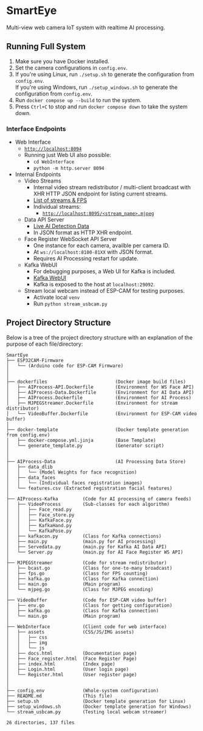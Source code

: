 # SmartEye
 Multi-view web camera IoT system with realtime AI processing.

<!-- TODO: fill in README.md -->

## Running Full System
1. Make sure you have Docker installed.
2. Set the camera configurations in `config.env`.
2. If you're using Linux, run `./setup.sh` to generate the configuration from `config.env`.<br>
   If you're using Windows, run `./setup_windows.sh` to generate the configuration from `config.env`.
3. Run `docker compose up --build` to run the system.
4. Press `Ctrl+C` to stop and run `docker compose down` to take the system down.

### Interface Endpoints
- Web Interface
    - [`http://localhost:8094`](http://localhost:8094)
    - Running just Web UI also possible:
        - `cd WebInterface`
        - `python -m http.server 8094`
- Internal Endpoints
    - Video Streams
        - Internal video stream redistributor / multi-client broadcast with XHR HTTP JSON endpoint for listing current streams.
        - [List of streams & FPS](http://localhost:8095/list)
        - Individual streams:
            - [`http://localhost:8095/<stream_name>.mjpeg`](http://localhost:8095/.mjpeg)
    - Data API Server
        - [Live AI Detection Data](http://localhost:8200/data)
        - In JSON format as HTTP XHR endpoint.
    - Face Register WebSocket API Server
        - One instance for each camera, availble per camera ID.
        - At `ws://localhost:8100-81XX` with JSON format.
        - Requires AI Processing restart for update.
    - Kafka WebUI
        - For debugging purposes, a Web UI for Kafka is included.
        - [Kafka WebUI](http://localhost:8092)
        - Kafka is exposed to the host at `localhost:29092`.
    - Stream local webcam instead of ESP-CAM for testing purposes.
        - Activate local `venv`
        - Run `python stream_usbcam.py`

<!-- ## Explanation of Docker System -->
<!-- TODO: explanation of Docker system -->
<!-- TODO: explanation of packaging containers for each programming language -->

## Project Directory Structure
Below is a tree of the project directory structure with an explanation of the purpose of each file/directory:
```
SmartEye
├── ESP32CAM-Firmware
│   └── (Arduino code for ESP-CAM Firmware)
│
│
├── dockerfiles                         (Docker image build files)
│   ├── AIProcess-API.Dockerfile        (Environment for WS Face API)
│   ├── AIProcess-Data.Dockerfile       (Environment for AI Data API)
│   ├── AIProcess.Dockerfile            (Environment for AI Process)
│   ├── MJPEGStreamer.Dockerfile        (Environment for stream distributor)
│   └── VideoBuffer.Dockerfile          (Environment for ESP-CAM video buffer)
│
├── docker-template                     (Docker template generation from config.env)
│   ├── docker-compose.yml.jinja        (Base Template)
│   └── generate_template.py            (Generator script)
│
│
├── AIProcess-Data                      (AI Processing Data Store)
│   ├── data_dlib
│   │   └── (Model Weights for face recognition)
│   ├── data_faces
│   │   └── (Individual faces registration images)
│   └── features.csv (Extracted registration facial features)
│
├── AIProcess-Kafka         (Code for AI processing of camera feeds)
│   ├── VideoProcess        (Sub-classes for each algorithm)
│   │   ├── Face_read.py
│   │   ├── Face_store.py
│   │   ├── KafkaFace.py
│   │   ├── KafkaHand.py
│   │   └── KafkaPose.py
│   ├── kafkacon.py         (Class for Kafka connections)
│   ├── main.py             (main.py for AI processing)
│   ├── Servedata.py        (main.py for Kafka AI Data API)
│   └── Server.py           (main.py for AI Face Register WS API)
│
├── MJPEGStreamer           (Code for stream redistributor)
│   ├── bcast.go            (Class for one-to-many broadcast)
│   ├── fps.go              (Class for FPS counting)
│   ├── kafka.go            (Class for Kafka connection)
│   ├── main.go             (Main program)
│   └── mjpeg.go            (Class for MJPEG encoding)
│
├── VideoBuffer             (Code for ESP-CAM video buffer)
│   ├── env.go              (Class for getting configuration)
│   ├── kafka.go            (Class for Kafka connection)
│   └── main.go             (Main program)
│
├── WebInterface            (Client code for web interface)
│   ├── assets              (CSS/JS/IMG assets)
│   │   ├── css
│   │   ├── img
│   │   └── js
│   ├── docs.html           (Documentation page)
│   ├── Face_register.html  (Face Register Page)
│   ├── index.html          (Index page)
│   ├── Login.html          (User login page)
│   └── Register.html       (User register page)
│
│
├── config.env              (Whole-system configuration)
├── README.md               (This file)
├── setup.sh                (Docker template generation for Linux)
├── setup_windows.sh        (Docker template generation for Windows)
└── stream_usbcam.py        (Testing local webcam streamer)

26 directories, 137 files
```